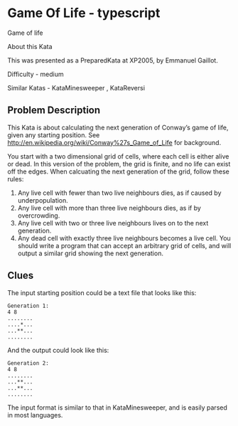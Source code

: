 # Game Of Life - typescript

Game of life

About this Kata

This was presented as a PreparedKata at XP2005, by Emmanuel Gaillot.

Difficulty - medium

Similar Katas - KataMinesweeper , KataReversi

## Problem Description

This Kata is about calculating the next generation of Conway’s game of life, given any starting position. See http://en.wikipedia.org/wiki/Conway%27s_Game_of_Life for background.

You start with a two dimensional grid of cells, where each cell is either alive or dead. In this version of the problem, the grid is finite, and no life can exist off the edges. When calcuating the next generation of the grid, follow these rules:

1. Any live cell with fewer than two live neighbours dies, as if caused by underpopulation.
2. Any live cell with more than three live neighbours dies, as if by overcrowding.
3. Any live cell with two or three live neighbours lives on to the next generation.
4. Any dead cell with exactly three live neighbours becomes a live cell.
   You should write a program that can accept an arbitrary grid of cells, and will output a similar grid showing the next generation.

## Clues
The input starting position could be a text file that looks like this:
````
Generation 1:
4 8
........
....*...
...**...
........
````
And the output could look like this:
````
Generation 2:
4 8
........
...**...
...**...
........
````
The input format is similar to that in KataMinesweeper, and is easily parsed in most languages.